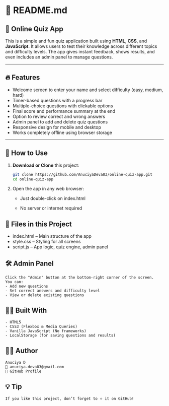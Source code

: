 # 📄 README.md

## 🧠 Online Quiz App

This is a simple and fun quiz application built using **HTML**, **CSS**, and **JavaScript**. It allows users to test their knowledge across different topics and difficulty levels. The app gives instant feedback, shows results, and even includes an admin panel to manage questions.

---

## 🔥 Features

- Welcome screen to enter your name and select difficulty (easy, medium, hard)
- Timer-based questions with a progress bar
- Multiple-choice questions with clickable options
- Final score and performance summary at the end
- Option to review correct and wrong answers
- Admin panel to add and delete quiz questions
- Responsive design for mobile and desktop
- Works completely offline using browser storage

---

## 🚀 How to Use

1. **Download or Clone** this project:
   ```bash
   git clone https://github.com/AnuciyaDeva03/online-quiz-app.git
   cd online-quiz-app

2. Open the app in any web browser:

   - Just double-click on index.html

   - No server or internet required
  

## 📁 Files in this Project

   - index.html – Main structure of the app
   - style.css – Styling for all screens
   - script.js – App logic, quiz engine, admin panel

## 🛠 Admin Panel

    Click the "Admin" button at the bottom-right corner of the screen.
    You can:
    - Add new questions
    - Set correct answers and difficulty level
    - View or delete existing questions

## 👩‍💻 Built With

    - HTML5
    - CSS3 (Flexbox & Media Queries)
    - Vanilla JavaScript (No frameworks)
    - LocalStorage (for saving questions and results)

## 🙋‍♀️ Author

    Anuciya D
    📧 anuciya.deva03@gmail.com
    🔗 GitHub Profile

## 💡 Tip

    If you like this project, don’t forget to ⭐ it on GitHub!
